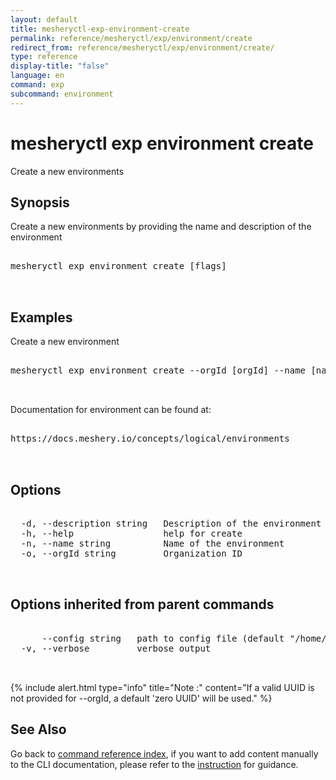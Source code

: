 ```yaml
---
layout: default
title: mesheryctl-exp-environment-create
permalink: reference/mesheryctl/exp/environment/create
redirect_from: reference/mesheryctl/exp/environment/create/
type: reference
display-title: "false"
language: en
command: exp
subcommand: environment
---
```


# mesheryctl exp environment create

Create a new environments

## Synopsis

Create a new environments by providing the name and description of the environment

<pre class='codeblock-pre'>
<div class='codeblock'>
mesheryctl exp environment create [flags]

</div>
</pre>

## Examples

Create a new environment

<pre class='codeblock-pre'>
<div class='codeblock'>
mesheryctl exp environment create --orgId [orgId] --name [name] --description [description] 

</div>
</pre>

Documentation for environment can be found at:

<pre class='codeblock-pre'>
<div class='codeblock'>
https://docs.meshery.io/concepts/logical/environments

</div>
</pre>

## Options

<pre class='codeblock-pre'>
<div class='codeblock'>
  -d, --description string   Description of the environment
  -h, --help                 help for create
  -n, --name string          Name of the environment
  -o, --orgId string         Organization ID

</div>
</pre>

## Options inherited from parent commands

<pre class='codeblock-pre'>
<div class='codeblock'>
      --config string   path to config file (default "/home/runner/.meshery/config.yaml")
  -v, --verbose         verbose output

</div>
</pre>

{% include alert.html type="info" title="Note :" content="If a valid UUID is not provided for --orgId, a default 'zero UUID' will be used." %}

## See Also

Go back to [command reference index](/reference/mesheryctl/), if you want to add content manually to the CLI documentation, please refer to the [instruction](/project/contributing/contributing-cli#preserving-manually-added-documentation) for guidance.
